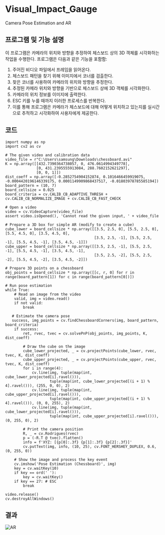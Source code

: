 # Visual_Impact_Gauge
Camera Pose Estimation and AR

## 프로그램 및 기능 설명
이 프로그램은 카메라의 위치와 방향을 추정하여 체스보드 상의 3D 객체를 시각화하는 작업을 수행한다. 프로그램은 다음과 같은 기능을 포함함:

1. 주어진 비디오 파일에서 프레임을 읽어온다.
2. 체스보드 패턴을 찾기 위해 이미지에서 코너를 검출한다.
3. 찾은 코너를 사용하여 카메라의 위치와 방향을 추정한다.
4. 추정된 카메라 위치와 방향을 기반으로 체스보드 상에 3D 객체를 시각화한다.
5. 카메라의 위치 정보를 이미지에 출력한다.
6. ESC 키를 누를 때까지 이러한 프로세스를 반복한다.
7. 이를 통해 프로그램은 카메라가 체스보드에 대해 어떻게 위치하고 있는지를 실시간으로 추적하고 시각화하여 사용자에게 제공한다.

## 코드
    import numpy as np
    import cv2 as cv
    
    # The given video and calibration data
    video_file = r"C:\Users\samsung\Downloads\chessboard.avi"
    K = np.array([[432.7390364738057, 0, 476.0614994349778],
                  [0, 431.2395555913084, 288.7602152621297],
                  [0, 0, 1]])
    dist_coeff = np.array([-0.2852754904152874, 0.1016466459919075, -0.0004420196146339175, 0.0001149909868437517, -0.01803978785585194])
    board_pattern = (10, 7)
    board_cellsize = 0.025
    board_criteria = cv.CALIB_CB_ADAPTIVE_THRESH + cv.CALIB_CB_NORMALIZE_IMAGE + cv.CALIB_CB_FAST_CHECK
    
    # Open a video
    video = cv.VideoCapture(video_file)
    assert video.isOpened(), 'Cannot read the given input, ' + video_file
    
    # Prepare a 3D box for simple AR (modify to create a cube)
    cube_lower = board_cellsize * np.array([[3.5, 2.5, 0], [5.5, 2.5, 0], [5.5, 4.5, 0], [3.5, 4.5, 0],
                                            [3.5, 2.5, -1], [5.5, 2.5, -1], [5.5, 4.5, -1], [3.5, 4.5, -1]])
    cube_upper = board_cellsize * np.array([[3.5, 2.5, -1], [5.5, 2.5, -1], [5.5, 4.5, -1], [3.5, 4.5, -1],
                                            [3.5, 2.5, -2], [5.5, 2.5, -2], [5.5, 4.5, -2], [3.5, 4.5, -2]])
    
    # Prepare 3D points on a chessboard
    obj_points = board_cellsize * np.array([[c, r, 0] for r in range(board_pattern[1]) for c in range(board_pattern[0])])
    
    # Run pose estimation
    while True:
        # Read an image from the video
        valid, img = video.read()
        if not valid:
            break
    
       # Estimate the camera pose
       success, img_points = cv.findChessboardCorners(img, board_pattern, board_criteria)
        if success:
            ret, rvec, tvec = cv.solvePnP(obj_points, img_points, K, dist_coeff)
    
            # Draw the cube on the image
            cube_lower_projected, _ = cv.projectPoints(cube_lower, rvec, tvec, K, dist_coeff)
            cube_upper_projected, _ = cv.projectPoints(cube_upper, rvec, tvec, K, dist_coeff)
            for i in range(4):
                cv.line(img, tuple(map(int, cube_lower_projected[i].ravel())),
                        tuple(map(int, cube_lower_projected[(i + 1) % 4].ravel())), (255, 0, 0), 2)
                cv.line(img, tuple(map(int, cube_upper_projected[i].ravel())),
                        tuple(map(int, cube_upper_projected[(i + 1) % 4].ravel())), (0, 0, 255), 2)
                cv.line(img, tuple(map(int, cube_lower_projected[i].ravel())),
                        tuple(map(int, cube_upper_projected[i].ravel())), (0, 255, 0), 2)
    
            # Print the camera position
            R, _ = cv.Rodrigues(rvec)
            p = (-R.T @ tvec).flatten()
            info = f'XYZ: [{p[0]:.3f} {p[1]:.3f} {p[2]:.3f}]'
            cv.putText(img, info, (10, 25), cv.FONT_HERSHEY_DUPLEX, 0.6, (0, 255, 0))
    
        # Show the image and process the key event
        cv.imshow('Pose Estimation (Chessboard)', img)
        key = cv.waitKey(10)
        if key == ord(' '):
            key = cv.waitKey()
        if key == 27: # ESC
            break

    video.release()
    cv.destroyAllWindows()

## 결과
![AR](https://github.com/shfnqkdlfjtm/Chessboard_Hex_Float/assets/144716487/14115f07-2e48-44e2-937d-278ffd05772e)
